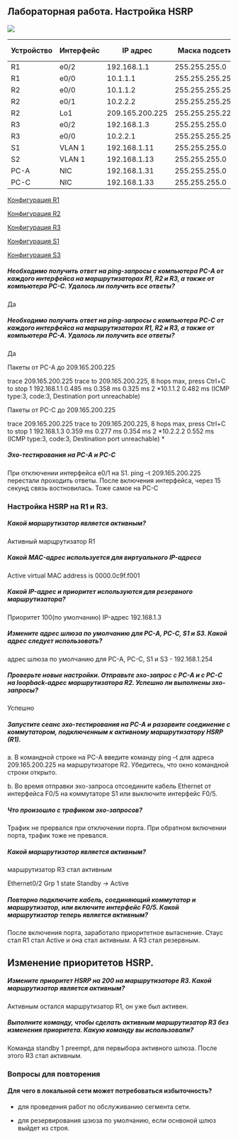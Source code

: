 ## Лабораторная работа. Настройка HSRP ##

![](https://github.com/svasornd/otus_network/blob/master/lab03/Lab03_1.png)

| Устройство  | Интерфейс   | IP адрес  | Маска подсети | Шлюз по умолчанию |
| ---------- | ------------| ----------| ------------ | ------------ |
|  R1 | e0/2  | 192.168.1.1 | 255.255.255.0 | - |
|  R1 | e0/0  | 10.1.1.1 | 255.255.255.252 | - |
|  R2 | e0/0  | 10.1.1.2 | 255.255.255.252 | - |
|  R2 | e0/1  | 10.2.2.2 | 255.255.255.252 | - |
|  R2 | Lo1  | 209.165.200.225 | 255.255.255.224 | - |
|  R3 | e0/2  | 192.168.1.3 | 255.255.255.0 | - |
|  R3 | e0/0  | 10.2.2.1 | 255.255.255.252 | - |
|  S1 | VLAN 1  | 192.168.1.11 | 255.255.255.0 | 192.168.1.1 |
|  S2 | VLAN 1  | 192.168.1.13 | 255.255.255.0 | 192.168.1.3 |
|  PC-A | NIC  | 192.168.1.31 | 255.255.255.0 | 192.168.1.1 |
|  PC-C | NIC  | 192.168.1.33 | 255.255.255.0 | 192.168.1.3 |


[Конфигурация R1](https://github.com/svasornd/otus_network/blob/master/lab03/config/R1.md)

[Конфигурация R2](https://github.com/svasornd/otus_network/blob/master/lab03/config/R2.md) 

[Конфигурация R3](https://github.com/svasornd/otus_network/blob/master/lab03/config/R3.md)

[Конфигурация S1](https://github.com/svasornd/otus_network/blob/master/lab03/config/S1.md)

[Конфигурация S3](https://github.com/svasornd/otus_network/blob/master/lab03/config/S3.md)

##### Необходимо получить ответ на ping-запросы с компьютера PC-A от каждого интерфейса на маршрутизаторах R1, R2 и R3, а также от компьютера PC-C. Удалось ли получить все ответы? #####

Да

#####  Необходимо получить ответ на ping-запросы с компьютера PC-C от каждого интерфейса на маршрутизаторах R1, R2 и R3, а также от компьютера PC-A. Удалось ли получить все ответы?  ##### 

Да


Пакеты от PC-A до 209.165.200.225

trace 209.165.200.225
trace to 209.165.200.225, 8 hops max, press Ctrl+C to stop
 1   192.168.1.1   0.485 ms  0.358 ms  0.325 ms
 2   *10.1.1.2   0.482 ms (ICMP type:3, code:3, Destination port unreachable) 


Пакеты от PC-C до 209.165.200.225

trace  209.165.200.225
trace to 209.165.200.225, 8 hops max, press Ctrl+C to stop
 1   192.168.1.3   0.359 ms  0.277 ms  0.354 ms
 2   *10.2.2.2   0.552 ms (ICMP type:3, code:3, Destination port unreachable)  *


##### Эхо-тестирования на PC-A и PC-C ##### 

При отключении интерфейса e0/1 на S1.  ping –t 209.165.200.225 перестали проходить ответы. После включения интерфейса, через 15 секунд связь востновилась. Тоже самое на PC-C

### Настройка HSRP на R1 и R3. ###

##### Какой маршрутизатор является активным?  ##### 

Активный марщрутизатор R1

##### Какой MAC-адрес используется для виртуального IP-адреса ##### 

Active virtual MAC address is 0000.0c9f.f001

##### Какой IP-адрес и приоритет используются для резервного маршрутизатора? ##### 

Приоритет 100(по умолчанию) IP-адрес 192.168.1.3

##### Измените адрес шлюза по умолчанию для PC-A, PC-C, S1 и S3. Какой адрес следует использовать? ##### 

адрес шлюза по умолчанию для PC-A, PC-C, S1 и S3 - 192.168.1.254

##### Проверьте новые настройки. Отправьте эхо-запрос с PC-A и с PC-C на loopback-адрес маршрутизатора R2. Успешно ли выполнены эхо-запросы?  ##### 

Успешно

##### Запустите сеанс эхо-тестирования на PC-A и разорвите соединение с коммутатором, подключенным к активному маршрутизатору HSRP (R1). ##### 

a.	В командной строке на PC-A введите команду ping –t для адреса 209.165.200.225 на маршрутизаторе R2. Убедитесь, что окно командной строки открыто.

b.	Во время отправки эхо-запроса отсоедините кабель Ethernet от интерфейса F0/5 на коммутаторе S1 или выключите интерфейс F0/5.

##### Что произошло с трафиком эхо-запросов? ##### 

Трафик не прервался при отключении порта. При обратном включении порта, трафик тоже не превался.

##### Какой маршрутизатор является активным?  ##### 

маршрутизатор R3 стал активным 

Ethernet0/2 Grp 1 state Standby -> Active

##### Повторно подключите кабель, соединяющий коммутатор и маршрутизатор, или включите интерфейс F0/5. Какой маршрутизатор теперь является активным?  ##### 

После включения порта, заработало приоритетное вытаснение. Стаус стал R1 стал Active  и она стал активным. А R3 стал резервным.

## Изменение приоритетов HSRP.  ##

##### Измените приоритет HSRP на 200 на маршрутизаторе R3. Какой маршрутизатор является активным?  ##### 

Активным остался маршрутизатор R1, он уже был активен. 

##### Выполните команду, чтобы сделать активным маршрутизатор R3 без изменения приоритета. Какую команду вы использовали? ##### 

Команда standby 1 preempt, для первыбора активного шлюза. После этого R3 стал активным.


### Вопросы для повторения ###

#### Для чего в локальной сети может потребоваться избыточность? ####

- для проведения работ по обслуживанию сегмента сети. 

- для резервирования шзюза по умолчанию, если оснвоной шлюз выйдет из строя.


